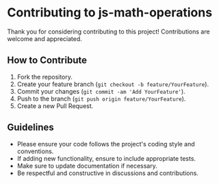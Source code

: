# Contributing to js-math-operations

Thank you for considering contributing to this project! Contributions are welcome and appreciated.

## How to Contribute

1. Fork the repository.
2. Create your feature branch (`git checkout -b feature/YourFeature`).
3. Commit your changes (`git commit -am 'Add YourFeature'`).
4. Push to the branch (`git push origin feature/YourFeature`).
5. Create a new Pull Request.

## Guidelines

- Please ensure your code follows the project's coding style and conventions.
- If adding new functionality, ensure to include appropriate tests.
- Make sure to update documentation if necessary.
- Be respectful and constructive in discussions and contributions.